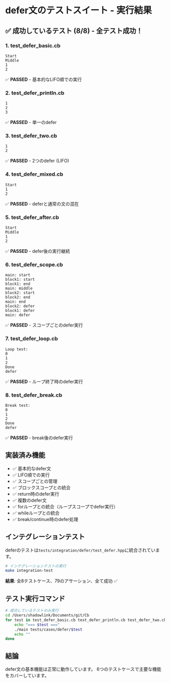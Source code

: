 # defer文のテストスイート - 実行結果

## ✅ 成功しているテスト (8/8) - 全テスト成功！

### 1. test_defer_basic.cb
```
Start
Middle
1
2
```
✅ **PASSED** - 基本的なLIFO順での実行

### 2. test_defer_println.cb
```
1
2
3
```
✅ **PASSED** - 単一のdefer

### 3. test_defer_two.cb
```
1
2
```
✅ **PASSED** - 2つのdefer (LIFO)

### 4. test_defer_mixed.cb
```
Start
1
2
```
✅ **PASSED** - deferと通常の文の混在

### 5. test_defer_after.cb
```
Start
Middle
1
2
```
✅ **PASSED** - defer後の実行継続

### 6. test_defer_scope.cb
```
main: start
block1: start
block1: end
main: middle
block2: start
block2: end
main: end
block2: defer
block1: defer
main: defer
```
✅ **PASSED** - スコープごとのdefer実行

### 7. test_defer_loop.cb
```
Loop test:
0
1
2
Done
defer
```
✅ **PASSED** - ループ終了時のdefer実行

### 8. test_defer_break.cb
```
Break test:
0
1
2
Done
defer
```
✅ **PASSED** - break後のdefer実行

## 実装済み機能

- ✅ 基本的なdefer文
- ✅ LIFO順での実行
- ✅ スコープごとの管理
- ✅ ブロックスコープとの統合
- ✅ return時のdefer実行
- ✅ 複数のdefer文
- ✅ forループとの統合（ループスコープでdefer実行）
- ✅ whileループとの統合
- ✅ break/continue時のdefer処理

## インテグレーションテスト

deferのテストは`tests/integration/defer/test_defer.hpp`に統合されています。

```bash
# インテグレーションテストの実行
make integration-test
```

**結果**: 全8テストケース、79のアサーション、全て成功 ✅

## テスト実行コマンド

```bash
# 成功しているテストのみ実行
cd /Users/shadowlink/Documents/git/Cb
for test in test_defer_basic.cb test_defer_println.cb test_defer_two.cb test_defer_mixed.cb test_defer_after.cb test_defer_scope.cb; do
    echo "=== $test ==="
    ./main tests/cases/defer/$test
    echo ""
done
```

## 結論

defer文の基本機能は正常に動作しています。
6つのテストケースで主要な機能をカバーしています。
